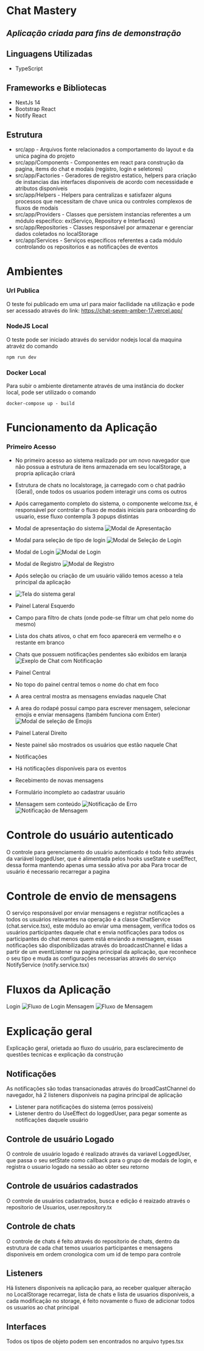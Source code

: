 # Chat Mastery
## _Aplicação criada para fins de demonstração_

## Linguagens Utilizadas
- TypeScript

## Frameworks e Bibliotecas
- NextJs 14
- Bootstrap React
- Notify React

## Estrutura
- src/app - Arquivos fonte relacionados a comportamento do layout e da unica pagina do projeto
- src/app/Components - Componentes em react para construção da pagina, items do chat e modais (registro, login e seletores)
- src/app/Factories - Geradores de registro estatico, helpers para criação de instancias das interfaces disponiveis de acordo com necessidade e atributos disponíveis
- src/app/Helpers - Helpers para centralizas e satisfazer alguns processos que necessitam de chave unica ou controles complexos de fluxos de modais
- src/app/Providers - Classes que persistem instancias referentes a um módulo especifico: ex(Serviço, Repository e Interfaces) 
- src/app/Repositories - Classes responsável por armazenar e gerenciar dados coletados no localStorage
- src/app/Services - Serviços especificos referentes a cada módulo controlando os repositorios e as notificações de eventos

# Ambientes
### Url Publica
O teste foi publicado em uma url para maior facilidade na utilização e pode ser acessado através do link:  https://chat-seven-amber-17.vercel.app/

### NodeJS Local
O teste pode ser iniciado através do servidor nodejs local da maquina atravéz do comando
 ``` docker
 npm run dev
```

### Docker Local
Para subir o ambiente diretamente através de uma instância do docker local, pode ser utilizado o comando
 ``` docker
 docker-compose up - build
```

# Funcionamento da Aplicação
### Primeiro Acesso
- No primeiro acesso ao sistema realizado por um novo navegador que não possua a estrutura de itens armazenada em seu localStorage, a propria aplicação criará
-  Estrutura de chats no localstorage, ja carregado com o chat padrão (Geral), onde todos os usuarios podem interagir uns coms os outros

- Após carregamento completo do sistema, o componente welcome.tsx, é responsável por controlar o fluxo de modais iniciais para onboarding do usuario, esse fluxo contempla 3 popups distintas
- Modal de apresentação do sistema 
![Modal de Apresentação](https://chat-seven-amber-17.vercel.app/img/screenshots/modal-apresentacao.png)
- Modal para seleção de tipo de login
![Modal de Seleção de Login](https://chat-seven-amber-17.vercel.app/img/screenshots/modal-tipo-login.png)
- Modal de Login
![Modal de Login](https://chat-seven-amber-17.vercel.app/img/screenshots/modal-login.png)
- Modal de Registro
![Modal de Registro](https://chat-seven-amber-17.vercel.app/img/screenshots/modal-register.png)

- Após seleção ou criação de um usuário válido temos acesso a tela principal da aplicação
- ![Tela do sistema geral](https://chat-seven-amber-17.vercel.app/img/screenshots/system.png)

- Painel Lateral Esquerdo
- Campo para filtro de chats (onde pode-se filtrar um chat pelo nome do mesmo)
- Lista dos chats ativos, o chat em foco aparecerá em vermelho e o restante em branco
- Chats que possuem notificações pendentes são exibidos em laranja
![Exeplo de Chat com Notificação](https://chat-seven-amber-17.vercel.app/img/screenshots/chat-notify.png)

- Painel Central
- No topo do painel central temos o nome do chat em foco
- A area central mostra as mensagens enviadas naquele Chat
- A area do rodapé possuí campo para escrever mensagem, selecionar emojis e enviar mensagens (também funciona com Enter)
![Modal de seleção de Emojis](https://chat-seven-amber-17.vercel.app/img/screenshots/emoji-select.png)

- Painel Lateral Direito
-  Neste painel são mostrados os usuários que estão naquele Chat

- Notificações
- Há notificações disponíveis para os eventos
-  Recebimento de novas mensagens
-  Formulário incompleto ao cadastrar usuário
-  Mensagem sem conteúdo
![Notificação de Erro](https://chat-seven-amber-17.vercel.app/img/screenshots/notify-error.png)
![Notificação de Mensagem](https://chat-seven-amber-17.vercel.app/img/screenshots/notify.png)

# Controle do usuário autenticado
O controle para gerenciamento do usuário autenticado é todo feito através da variável loggedUser, que é alimentada pelos hooks useState e useEffect, dessa forma mantendo apenas uma sessão ativa por aba
Para trocar de usuário é necessario recarregar a pagina

# Controle de envio de mensagens
O serviço responsável por enviar mensagens e registrar notificações a todos os usuários relavantes na operação é a classe ChatService (chat.service.tsx), este módulo ao enviar uma mensagem, verifica todos os usuários participantes daquele chat e envia notificações para todos os participantes do chat menos quem está enviando a mensagem, essas notificações são disponibilizadas através do broadcastChannel e lidas a partir de um eventListener na pagina principal da aplicação, que reconhece o seu tipo e muda as configurações necessarias através do serviço NotifyService (notify.service.tsx)

# Fluxos da Aplicação
Login
![Fluxo de Login](https://chat-seven-amber-17.vercel.app/img/screenshots/fluxo-login.png)
Mensagem
![Fluxo de Mensagem](https://chat-seven-amber-17.vercel.app/img/screenshots/fluxo-mensagem.png)

# Explicação geral
Explicação geral, orietada ao fluxo do usuário, para esclarecimento de questões tecnicas e explicação da construção

## Notificações
As notificações são todas transacionadas através do broadCastChannel do navegador, há 2 listeners disponiveis na pagina principal de aplicação 
- Listener para notificações do sistema (erros possiveis)
- Listener dentro do UseEffect do loggedUser, para pegar somente as notificações daquele usuário

## Controle de usuário Logado
O controle de usuário logado é realizado através da variavel LoggedUser, que passa o seu setState como callback para o grupo de modais de login, e registra o usuario logado na sessão ao obter seu retorno

## Controle de usuários cadastrados
O controle de usuários cadastrados, busca e edição é reaizado através o repositorio de Usuarios, user.repository.tx

## Controle de chats
O controle de chats é feito através do repositorio de chats, dentro da estrutura de cada chat temos usuarios participantes e mensagens disponiveis em ordem cronologica com um id de tempo para controle

## Listeners 
Há listeners disponiveis na aplicação para, ao receber qualquer alteração no LocalStorage recarregar, lista de chats e lista de usuarios disponiveis, a cada modificação no storage, é feito novamente o fluxo de adicionar todos os usuarios ao chat principal

## Interfaces
Todos os tipos de objeto podem sen encontrados no arquivo types.tsx


